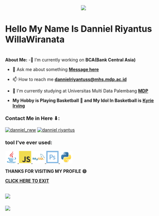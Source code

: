 # <h3 align="center">![](https://media.tenor.com/NUKXKQixpuwAAAAC/welcome.gif)</h3>
#
# Hello My Name Is Danniel Riyantus WillaWiranata  
#
#
#
<b>About Me:</b>
-🔭 I’m currently working on **BCA(Bank Central Asia)**

- 💬 Ask me about something [**Message here**](https://www.instagram.com/danniel_rww/?hl=id)

- 📫 How to reach me **dannielriyantuss@mhs.mdp.ac.id**

- 🏫 I'm currently studying at Universitas Multi Data Palembang [**MDP**](https://mdp.ac.id/)

- **My Hobby is Playing Basketball** 🏀 **and My Idol In Basketball is** [**Kyrie Irving**](https://id.wikipedia.org/wiki/Kyrie_Irving)

**<h3 align="left">Contact Me in Here ⬇:</h3>**
<p align="left">
<a href="https://instagram.com/danniel_rww" target="blank"><img align="center" src="https://raw.githubusercontent.com/rahuldkjain/github-profile-readme-generator/master/src/images/icons/Social/instagram.svg" alt="danniel_rww" height="30" width="40" /></a>
<a href="https://www.youtube.com/c/danniel riyantus" target="blank"><img align="center" src="https://raw.githubusercontent.com/rahuldkjain/github-profile-readme-generator/master/src/images/icons/Social/youtube.svg" alt="danniel riyantus" height="30" width="40" /></a>
</p>

<h3 align="left">tool I've ever used:</h3>
<p align="left"> <a href="https://www.java.com" target="_blank" rel="noreferrer"> <img src="https://raw.githubusercontent.com/devicons/devicon/master/icons/java/java-original.svg" alt="java" width="40" height="40"/> </a> <a href="https://developer.mozilla.org/en-US/docs/Web/JavaScript" target="_blank" rel="noreferrer"> <img src="https://raw.githubusercontent.com/devicons/devicon/master/icons/javascript/javascript-original.svg" alt="javascript" width="40" height="40"/> </a> <a href="https://www.mysql.com/" target="_blank" rel="noreferrer"> <img src="https://raw.githubusercontent.com/devicons/devicon/master/icons/mysql/mysql-original-wordmark.svg" alt="mysql" width="40" height="40"/> </a> <a href="https://www.photoshop.com/en" target="_blank" rel="noreferrer"> <img src="https://raw.githubusercontent.com/devicons/devicon/master/icons/photoshop/photoshop-line.svg" alt="photoshop" width="40" height="40"/> </a> <a href="https://www.python.org" target="_blank" rel="noreferrer"> <img src="https://raw.githubusercontent.com/devicons/devicon/master/icons/python/python-original.svg" alt="python" width="40" height="40"/> </a> </p>
<p> <b>THANKS FOR VISITING MY PROFILE  😄 </b></p>

[**CLICK HERE TO EXIT**](https://www.google.com/?hl=ID)

![](https://media.tenor.com/743_9eQG95wAAAAj/anine-anime.gif)
---
[![](https://visitcount.itsvg.in/api?id=SrFebry&label=Views&color=0&icon=1&pretty=true)](https://visitcount.itsvg.in)


